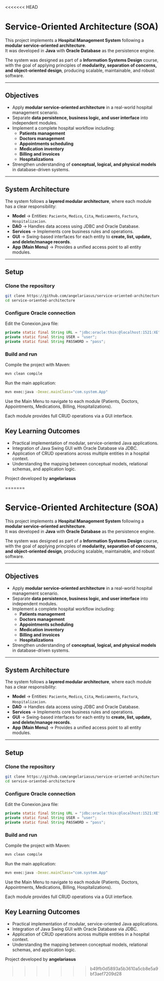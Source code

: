 <<<<<<< HEAD
# Service-Oriented Architecture (SOA) 

This project implements a **Hospital Management System** following a **modular service-oriented architecture**.  
It was developed in **Java** with **Oracle Database** as the persistence engine.

The system was designed as part of a **Information Systems Design** course, with the goal of applying principles of **modularity, separation of concerns, and object-oriented design**, producing scalable, maintainable, and robust software.

---

## Objectives

- Apply **modular service-oriented architecture** in a real-world hospital management scenario.
- Separate **data persistence, business logic, and user interface** into independent modules.
- Implement a complete hospital workflow including:  
  - **Patients management**  
  - **Doctors management**  
  - **Appointments scheduling**  
  - **Medication inventory**  
  - **Billing and invoices**  
  - **Hospitalizations**
- Strengthen understanding of **conceptual, logical, and physical models** in database-driven systems.

---

## System Architecture

The system follows a **layered modular architecture**, where each module has a clear responsibility:

- **Model** → Entities: `Paciente`, `Medico`, `Cita`, `Medicamento`, `Factura`, `Hospitalizacion`.
- **DAO** → Handles data access using JDBC and Oracle Database.
- **Services** → Implements core business rules and operations.
- **GUI** → Swing-based interfaces for each entity to **create, list, update, and delete/manage records**.
- **App (Main Menu)** → Provides a unified access point to all entity modules.

---

## Setup

### Clone the repository

```bash
git clone https://github.com/angelariasus/service-oriented-architecture
cd service-oriented-architecture
```
### Configure Oracle connection
Edit the Conexion.java file:
```java
private static final String URL = "jdbc:oracle:thin:@localhost:1521:XE";
private static final String USER = "user";
private static final String PASSWORD = "pass";
```
### Build and run
Compile the project with Maven:
```bash
mvn clean compile
```
Run the main application:
```bash
mvn exec:java -Dexec.mainClass="com.system.App"
```
Use the Main Menu to navigate to each module (Patients, Doctors, Appointments, Medications, Billing, Hospitalizations).

Each module provides full CRUD operations via a GUI interface.

## Key Learning Outcomes
- Practical implementation of modular, service-oriented Java applications.
- Integration of Java Swing GUI with Oracle Database via JDBC.
- Application of CRUD operations across multiple entities in a hospital context.
- Understanding the mapping between conceptual models, relational schemas, and application logic.

Project developed by **angelariasus**


=======
# Service-Oriented Architecture (SOA) 

This project implements a **Hospital Management System** following a **modular service-oriented architecture**.  
It was developed in **Java** with **Oracle Database** as the persistence engine.

The system was designed as part of a **Information Systems Design** course, with the goal of applying principles of **modularity, separation of concerns, and object-oriented design**, producing scalable, maintainable, and robust software.

---

## Objectives

- Apply **modular service-oriented architecture** in a real-world hospital management scenario.
- Separate **data persistence, business logic, and user interface** into independent modules.
- Implement a complete hospital workflow including:  
  - **Patients management**  
  - **Doctors management**  
  - **Appointments scheduling**  
  - **Medication inventory**  
  - **Billing and invoices**  
  - **Hospitalizations**
- Strengthen understanding of **conceptual, logical, and physical models** in database-driven systems.

---

## System Architecture

The system follows a **layered modular architecture**, where each module has a clear responsibility:

- **Model** → Entities: `Paciente`, `Medico`, `Cita`, `Medicamento`, `Factura`, `Hospitalizacion`.
- **DAO** → Handles data access using JDBC and Oracle Database.
- **Services** → Implements core business rules and operations.
- **GUI** → Swing-based interfaces for each entity to **create, list, update, and delete/manage records**.
- **App (Main Menu)** → Provides a unified access point to all entity modules.

---

## Setup

### Clone the repository

```bash
git clone https://github.com/angelariasus/service-oriented-architecture
cd service-oriented-architecture
```
### Configure Oracle connection
Edit the Conexion.java file:
```java
private static final String URL = "jdbc:oracle:thin:@localhost:1521:XE";
private static final String USER = "user";
private static final String PASSWORD = "pass";
```
### Build and run
Compile the project with Maven:
```bash
mvn clean compile
```
Run the main application:
```bash
mvn exec:java -Dexec.mainClass="com.system.App"
```
Use the Main Menu to navigate to each module (Patients, Doctors, Appointments, Medications, Billing, Hospitalizations).

Each module provides full CRUD operations via a GUI interface.

## Key Learning Outcomes
- Practical implementation of modular, service-oriented Java applications.
- Integration of Java Swing GUI with Oracle Database via JDBC.
- Application of CRUD operations across multiple entities in a hospital context.
- Understanding the mapping between conceptual models, relational schemas, and application logic.

Project developed by **angelariasus**

>>>>>>> b49fb0d5893a5b3610a5cb8e5a9bf3aef7209d28
